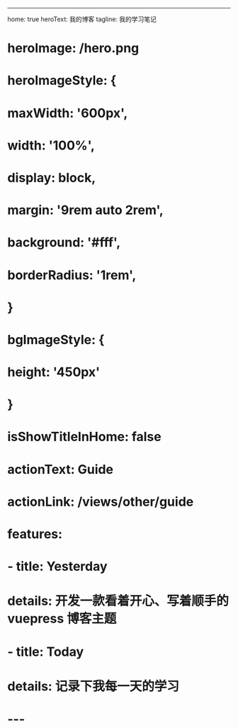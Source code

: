 ---
home: true
heroText: 我的博客
tagline: 我的学习笔记
# heroImage: /hero.png
# heroImageStyle: {
#   maxWidth: '600px',
#   width: '100%',
#   display: block,
#   margin: '9rem auto 2rem',
#   background: '#fff',
#   borderRadius: '1rem',
# }
# bgImageStyle: {
#   height: '450px'
# }
# isShowTitleInHome: false
# actionText: Guide
# actionLink: /views/other/guide
# features:
# - title: Yesterday
#   details: 开发一款看着开心、写着顺手的 vuepress 博客主题
# - title: Today
#   details: 记录下我每一天的学习
# ---
